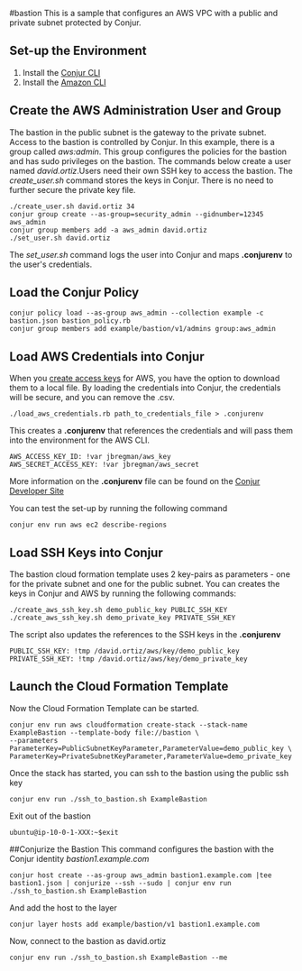 #bastion
This is a sample that configures an AWS VPC with a public and private subnet protected by Conjur.
## Set-up the Environment
1. Install the [Conjur CLI](https://developer.conjur.net/cli)
2. Install the [Amazon CLI](http://docs.aws.amazon.com/cli/latest/userguide/installing.html)

## Create the AWS Administration User and Group
The bastion in the public subnet is the gateway to the private subnet.  Access to the bastion is controlled by Conjur.  In this example, there is a group called *aws:admin*.  This group configures the policies for the bastion and has sudo privileges on the bastion.  The commands below create a user named *david.ortiz*.Users need their own SSH key to access the bastion.  The *create_user.sh* command stores the keys in Conjur.  There is no need to further secure the private key file.
```
./create_user.sh david.ortiz 34
conjur group create --as-group=security_admin --gidnumber=12345 aws_admin
conjur group members add -a aws_admin david.ortiz
./set_user.sh david.ortiz
```

The *set_user.sh* command logs the user into Conjur and maps **.conjurenv** to the user's credentials.

## Load the Conjur Policy
```
conjur policy load --as-group aws_admin --collection example -c bastion.json bastion_policy.rb
conjur group members add example/bastion/v1/admins group:aws_admin
```
## Load AWS Credentials into Conjur
When you [create access keys](http://docs.aws.amazon.com/IAM/latest/UserGuide/id_credentials_access-keys.html#Using_CreateAccessKey) for AWS, you have the option to download them to a local file.  By loading the credentials into Conjur, the credentials will be secure, and you can remove the .csv.
```
./load_aws_credentials.rb path_to_credentials_file > .conjurenv
```
This creates a **.conjurenv** that references the credentials and will pass them into the environment for the AWS CLI. 
```
AWS_ACCESS_KEY_ID: !var jbregman/aws_key
AWS_SECRET_ACCESS_KEY: !var jbregman/aws_secret
```
More information on the **.conjurenv** file can be found on the [Conjur Developer Site]( https://developer.conjur.net/reference/tools/utilities/conjurenv)

You can test the set-up by running the following command
```
conjur env run aws ec2 describe-regions
```
## Load SSH Keys into Conjur
The bastion cloud formation template uses 2 key-pairs as parameters - one for the private subnet and one for the public subnet.  You can creates the keys in Conjur and AWS by running the following commands:
```
./create_aws_ssh_key.sh demo_public_key PUBLIC_SSH_KEY
./create_aws_ssh_key.sh demo_private_key PRIVATE_SSH_KEY
```
The script also updates the references to the SSH keys in the **.conjurenv**
```
PUBLIC_SSH_KEY: !tmp /david.ortiz/aws/key/demo_public_key
PRIVATE_SSH_KEY: !tmp /david.ortiz/aws/key/demo_private_key
```
## Launch the Cloud Formation Template
Now the Cloud Formation Template can be started.  
```
conjur env run aws cloudformation create-stack --stack-name ExampleBastion --template-body file://bastion \
--parameters ParameterKey=PublicSubnetKeyParameter,ParameterValue=demo_public_key \
ParameterKey=PrivateSubnetKeyParameter,ParameterValue=demo_private_key
```
Once the stack has started, you can ssh to the bastion using the public ssh key
```
conjur env run ./ssh_to_bastion.sh ExampleBastion
```
Exit out of the bastion
```
ubuntu@ip-10-0-1-XXX:~$exit
```
##Conjurize the Bastion
This command configures the bastion with the Conjur identity *bastion1.example.com*
```
conjur host create --as-group aws_admin bastion1.example.com |tee bastion1.json | conjurize --ssh --sudo | conjur env run ./ssh_to_bastion.sh ExampleBastion
```
And add the host to the layer
```
conjur layer hosts add example/bastion/v1 bastion1.example.com
```
Now, connect to the bastion as david.ortiz
```
conjur env run ./ssh_to_bastion.sh ExampleBastion --me
```
